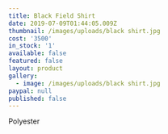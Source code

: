 ```yaml
---
title: Black Field Shirt
date: 2019-07-09T01:44:05.009Z
thumbnail: /images/uploads/black shirt.jpg
cost: '3500'
in_stock: '1'
available: false
featured: false
layout: product
gallery:
  - image: /images/uploads/black shirt.jpg
paypal: null
published: false
---
```

Polyester
